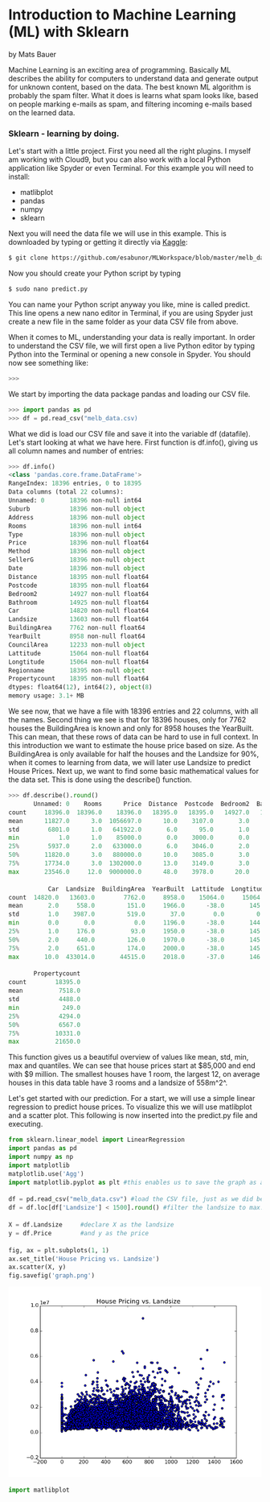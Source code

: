 # Introduction to Machine Learning (ML) with Sklearn
by Mats Bauer

Machine Learning is an exciting area of programming. Basically ML describes the ability for computers to understand data and generate output for unknown content, based on the data. The best known ML algorithm is probably the spam filter. What it does is learns what spam looks like, based on people marking e-mails as spam, and filtering incoming e-mails based on the learned data.

### Sklearn - learning by doing.

  Let's start with a little project. First you need all the right plugins. I myself am working with Cloud9, but you can also work with a local Python application like Spyder or even Terminal. For this example you will need to install:
  - matlibplot
  - pandas
  - numpy
  - sklearn
 
Next you will need the data file we will use in this example. This is downloaded by typing or getting it directly via [Kaggle](https://www.kaggle.com/dansbecker/welcome-to-data-science-7/data):
```sh
$ git clone https://github.com/esabunor/MLWorkspace/blob/master/melb_data.csv
```
Now you should create your Python script by typing 
```sh
$ sudo nano predict.py
```
You can name your Python script anyway you like, mine is called predict. This line opens a new nano editor in Terminal, if you are using Spyder just create a new file in the same folder as your data CSV file from above. 

When it comes to ML, understanding your data is really important. In order to understand the CSV file, we will first open a live Python editor by typing Python into the Terminal or opening a new console in Spyder. You should now see something like:
```sh
>>>
```
We start by importing the data package pandas and loading our CSV file.
```python
>>> import pandas as pd
>>> df = pd.read_csv("melb_data.csv)
```
What we did is load our CSV file and save it into the variable df (datafile). Let's start looking at what we have here. First function is df.info(), giving us all column names and number of entries:
```python
>>> df.info()
<class 'pandas.core.frame.DataFrame'>
RangeIndex: 18396 entries, 0 to 18395
Data columns (total 22 columns):
Unnamed: 0       18396 non-null int64
Suburb           18396 non-null object
Address          18396 non-null object
Rooms            18396 non-null int64
Type             18396 non-null object
Price            18396 non-null float64
Method           18396 non-null object
SellerG          18396 non-null object
Date             18396 non-null object
Distance         18395 non-null float64
Postcode         18395 non-null float64
Bedroom2         14927 non-null float64
Bathroom         14925 non-null float64
Car              14820 non-null float64
Landsize         13603 non-null float64
BuildingArea     7762 non-null float64
YearBuilt        8958 non-null float64
CouncilArea      12233 non-null object
Lattitude        15064 non-null float64
Longtitude       15064 non-null float64
Regionname       18395 non-null object
Propertycount    18395 non-null float64
dtypes: float64(12), int64(2), object(8)
memory usage: 3.1+ MB
```
We see now, that we have a file with 18396 entries and 22 columns, with all the names. Second thing we see is that for 18396 houses, only for 7762 houses the BuildingArea is known and only for 8958 houses the YearBuilt. This can mean, that these rows of data can be hard to use in full context. In this introduction we want to estimate the house price based on size. As the BuildingArea is only available for half the houses and the Landsize for 90%, when it comes to learning from data, we will later use Landsize to predict House Prices. Next up, we want to find some basic mathematical values for the data set. This is done using the describe() function.

```python
>>> df.describe().round()
       Unnamed: 0    Rooms      Price  Distance  Postcode  Bedroom2  Bathroom  \
count     18396.0  18396.0    18396.0   18395.0   18395.0   14927.0   14925.0   
mean      11827.0      3.0  1056697.0      10.0    3107.0       3.0       2.0   
std        6801.0      1.0   641922.0       6.0      95.0       1.0       1.0   
min           1.0      1.0    85000.0       0.0    3000.0       0.0       0.0   
25%        5937.0      2.0   633000.0       6.0    3046.0       2.0       1.0   
50%       11820.0      3.0   880000.0      10.0    3085.0       3.0       1.0   
75%       17734.0      3.0  1302000.0      13.0    3149.0       3.0       2.0   
max       23546.0     12.0  9000000.0      48.0    3978.0      20.0       8.0   

           Car  Landsize  BuildingArea  YearBuilt  Lattitude  Longtitude  \
count  14820.0   13603.0        7762.0     8958.0    15064.0     15064.0   
mean       2.0     558.0         151.0     1966.0      -38.0       145.0   
std        1.0    3987.0         519.0       37.0        0.0         0.0   
min        0.0       0.0           0.0     1196.0      -38.0       144.0   
25%        1.0     176.0          93.0     1950.0      -38.0       145.0   
50%        2.0     440.0         126.0     1970.0      -38.0       145.0   
75%        2.0     651.0         174.0     2000.0      -38.0       145.0   
max       10.0  433014.0       44515.0     2018.0      -37.0       146.0   

       Propertycount  
count        18395.0  
mean          7518.0  
std           4488.0  
min            249.0  
25%           4294.0  
50%           6567.0  
75%          10331.0  
max          21650.0  
```
This function gives us a beautiful overview of values like mean, std, min, max and quantiles. We can see that house prices start at $85,000 and end with $9 million. The smallest houses have 1 room, the largest 12, on average houses in this data table have 3 rooms and a landsize of 558m^2^. 

Let's get started with our prediction. For a start, we will use a simple linear regression to predict house prices. To visualize this we will use matlibplot and a scatter plot. This following is now inserted into the predict.py file and executing.

```python
from sklearn.linear_model import LinearRegression
import pandas as pd
import numpy as np
import matplotlib
matplotlib.use('Agg')
import matplotlib.pyplot as plt #this enables us to save the graph as a file in Cloud9

df = pd.read_csv("melb_data.csv") #load the CSV file, just as we did before
df = df.loc[df['Landsize'] < 1500].round() #filter the landsize to max. 1500m^2

X = df.Landsize     #declare X as the landsize
y = df.Price        #and y as the price

fig, ax = plt.subplots(1, 1)
ax.set_title('House Pricing vs. Landsize')
ax.scatter(X, y)
fig.savefig('graph.png')
```
![Image of Graph](https://github.com/matsbauer/python_tutorials/blob/master/display.png)

```python
import matlibplot

```


